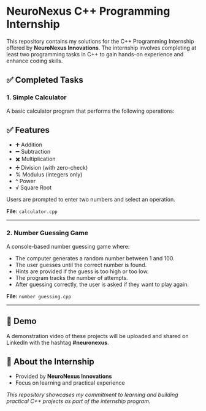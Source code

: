 # NeuroNexus C++ Programming Internship

This repository contains my solutions for the C++ Programming Internship offered by **NeuroNexus Innovations**. The internship involves completing at least two programming tasks in C++ to gain hands-on experience and enhance coding skills.

## ✅ Completed Tasks

### 1. Simple Calculator
A basic calculator program that performs the following operations:
## ✅ Features

- ➕ Addition  
- ➖ Subtraction  
- ✖️ Multiplication  
- ➗ Division (with zero-check)  
- % Modulus (integers only)  
- ^ Power  
- √ Square Root  

Users are prompted to enter two numbers and select an operation.

**File:** `calculator.cpp`

---

### 2. Number Guessing Game
A console-based number guessing game where:
- The computer generates a random number between 1 and 100.
- The user guesses until the correct number is found.
- Hints are provided if the guess is too high or too low.
- The program tracks the number of attempts.
- After guessing correctly, the user is asked if they want to play again.

**File:** `number guessing.cpp`

---

## 🎥 Demo
A demonstration video of these projects will be uploaded and shared on LinkedIn with the hashtag **#neuronexus**.

## 📌 About the Internship
- Provided by **NeuroNexus Innovations**
- Focus on learning and practical experience
  

*This repository showcases my commitment to learning and building practical C++ projects as part of the internship program.*


